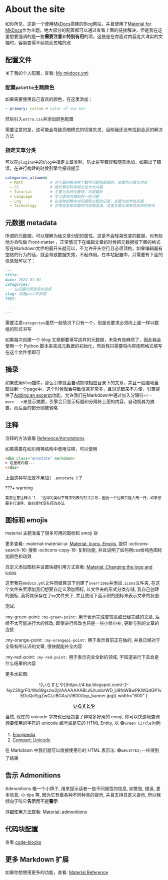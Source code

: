 # About the site

如你所见，这是一个使用[MkDocs](https://www.mkdocs.org/)搭建的Blog网站，并且使用了[Material for MkDocs](https://squidfunk.github.io/mkdocs-material/)作为主题，绝大部分的配置都可以通过查看上面的链接解决，但是我在这里想要强调的是一些**需要注意**和**特别有用**的项，这些是在你面对内容庞大详实的文档时，容易变得不耐烦而忽略的点

## 配置文件

关于我的个人配置，查看: [My mkdocs.yml](https://github.com/Kihara-Ri/kihara-ri.github.io/blob/main/mkdocs.yml)

### 配置`palette`主题颜色

如果需要使用自己喜欢的颜色，在这里添加：

```yaml
- primary: custom # color of nav bar
```

然后引入`extra.css`并添加颜色配置

需要注意的是，这可能会导致亮暗模式的切换失灵，目前我还没有找到合适的解决方法

### 指定文章分类

可以在`plugins`中的`blog`中指定文章类别，防止拼写错误和随意添加，如果出了错误，在进行构建的时候引擎会报错提示

```yaml
categories_allowed:
  - Math            # 对于偏向解决单个数学问题和疑惑的，主要为分散化内容
  - CS              # 跟计算机科学相关性大的内容
  - Tutorial        # 主要为系统性教程，内容偏长
  - Language        # 学习语言时遇到的一些问题
  - Log             # 在各种折腾中对问题和过程的记录，主要为技术性实践
  - Technology      # 非常容易和前面的内容搞混淆，这里主要记录某些具体的技术
```

## 元数据 metadata

所谓的元数据，可以理解为给文章分配的属性，这是不会轻易改变的数据，也有些地方会叫做 Front-matter ，正常情况下在编辑文章的时候把元数据按下面的格式写在Markdown文件的最开头就可以，不允许开头空行且必须顶格，如果编辑器有空格的行为的话，就会导致数据失效，不起作用。在本站配置中，只需要有下面的信息就可以了：

```md
---
title:
date: 2024-01-01
categories: 
  - 在设置的预选项中选择
slug: 设置post的标题
tags: 
  - 
  - 
---
```

需要注意`categories`虽然一般情况下只有一个，但是也要求必须向上面一样以数组的形式书写

如果每次创建一个 blog 文章都要填写这样的元数据，未免有些麻烦了，因此我会使用一个 Python 脚本来完成元数据的初始化，然后我只需要将内容按照格式填写在这个文件里即可

## 摘录

如果使用`blog`插件，那么引擎就会自动抓取相应目录下的文章，并且一股脑地全部放到一个page中，这个时候就会导致信息非常多，且浏览起来不方便，引擎提供了[Adding an excerpt](https://squidfunk.github.io/mkdocs-material/setup/setting-up-a-blog/#adding-an-excerpt)功能，允许我们在Markdown中通过加入分隔符`<!-- more -->`来显示摘要，引擎会只显示标题和分隔符上面的内容，自动视其为摘要，而后面的部分则被省略

## 注释

注释的方法查看 [Reference/Annotations](https://squidfunk.github.io/mkdocs-material/reference/annotations/?h=annotations)

如果需要在如引用等结构中使用注释，可以使用

``` html
<div class="annotate" markdown>
> 这里是内容...
</div>
``` 

上面这种写法就不用加`{ .annotate }`了

???+ warning

    需要注意注释由`1. `这样的类似于有序列表的形式引导，因此一个注释只能占用一行，如果想要多行注释，目前暂时没有好的办法


## 图标和 emojis

material 主题准备了很多可用的图标和 emoji :smile:

更多查看: :material-material-ui: [Material: Icons, Emojis](https://squidfunk.github.io/mkdocs-material/reference/icons-emojis/#with-animations-docsstylesheetsextracss), 提供 :octicons-search-16: 搜索 :octicons-copy-16: 复制功能, 并且说明了如何用css给纯色图标加颜色和动效

自定义添加图标并设置快捷引用方式查看: [Material: Changing the logo and icons](https://squidfunk.github.io/mkdocs-material/setup/changing-the-logo-and-icons/#additional-icons)

这里我在`mkdocs.yml`文件同级目录下创建了`overrides`并添加`.icons`文件夹, 在这个文件夹里添加我们想要自定义添加图标, 以文件夹的形式分类存储, 我自己创建的图标, 我将其保存在了`my`文件夹下, 并且使用下面示例的图标来表示文章的状态:

测试: 

:my-green-point: `:my-green-point:` 用于表示完成度较高或已经完结的文章, 后续不太可能进行大的修改, 即使进行修改也只是一些小修小补, 更新与别的文章的连接

:my-orange-point: `:my-orangepi-point:` 用于表示目前正在做的, 并且已经对于全局有所认识的文章, 很快就能补全内容

:my-red-point: `:my-red-point:` 用于表示完全全新的领域, 不知道进行下去会是什么结果的内容

更多水彩图:

<center>
![いらすとや](https://4.bp.blogspot.com/-2-Ny23XgrF0/Ws69gszw2jI/AAAAAAABLdU/unbzWD_U8foWBwPKWQdGP1vEDoQoYjgZwCLcBGAs/s1600/top_banner.jpg){ width="600" }

[**いらすとや**](https://www.irasutoya.com/)
</center>

当然, 现在的 unicode 字符也已经包含了非常多好用的 emoji, 你可以快速地查询想要使用的字符的 unicode 编号或是它的 HTML Entity, 以 🟢`Green Circle`为例:

1. [Emojipedia](https://emojipedia.org/)
2. [Compart: Unicode](https://www.compart.com/en/unicode/)

在 Markdown 中我们就可以直接使用它的 HTML 表示法: &#x1F7E2;`&#x1F7E2;`一样得到了结果

## 告示 Admonitions

Admonitions 像一个小牌子, 用来提示读者一些不同属性的信息, 如警告, 错误, 更多信息, 小 tips 等, 因为它有着各种不同种类的提示, 并且支持自定义提示, 所以我倾向于叫它**告示**而不是**警示**

详细使用方法查看: [Material: admonitions](https://squidfunk.github.io/mkdocs-material/reference/admonitions/?h=admonitions)

## 代码块配置

查看 [code-blocks](https://squidfunk.github.io/mkdocs-material/reference/code-blocks/#adding-line-numbers)

## 更多 Markdown 扩展

如果你想使用更多的功能，查看: [Material Reference](https://squidfunk.github.io/mkdocs-material/reference/)
